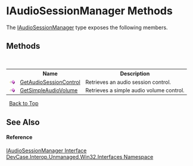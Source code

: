 # IAudioSessionManager Methods
 

The <a href="T_DevCase_Interop_Unmanaged_Win32_Interfaces_IAudioSessionManager">IAudioSessionManager</a> type exposes the following members.


## Methods
&nbsp;<table><tr><th></th><th>Name</th><th>Description</th></tr><tr><td>![Public method](media/pubmethod.gif "Public method")</td><td><a href="M_DevCase_Interop_Unmanaged_Win32_Interfaces_IAudioSessionManager_GetAudioSessionControl">GetAudioSessionControl</a></td><td>
Retrieves an audio session control.</td></tr><tr><td>![Public method](media/pubmethod.gif "Public method")</td><td><a href="M_DevCase_Interop_Unmanaged_Win32_Interfaces_IAudioSessionManager_GetSimpleAudioVolume">GetSimpleAudioVolume</a></td><td>
Retrieves a simple audio volume control.</td></tr></table>&nbsp;
<a href="#iaudiosessionmanager-methods">Back to Top</a>

## See Also


#### Reference
<a href="T_DevCase_Interop_Unmanaged_Win32_Interfaces_IAudioSessionManager">IAudioSessionManager Interface</a><br /><a href="N_DevCase_Interop_Unmanaged_Win32_Interfaces">DevCase.Interop.Unmanaged.Win32.Interfaces Namespace</a><br />